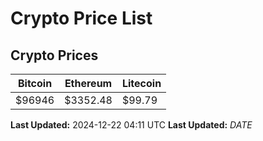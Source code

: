 # Crypto Price List

## Crypto Prices
| Bitcoin | Ethereum | Litecoin |
| ------- | -------- | -------- |
| $96946 | $3352.48 | $99.79 |
**Last Updated:** 2024-12-22 04:11 UTC
**Last Updated:** $DATE$
